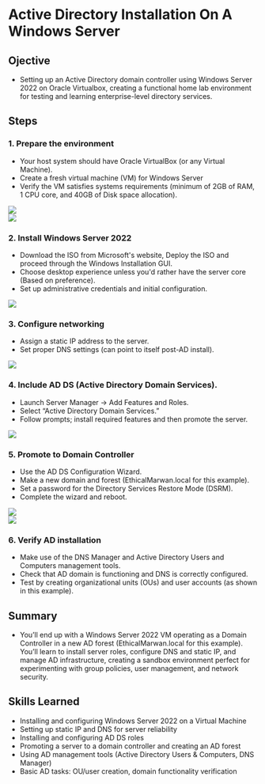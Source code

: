# Active Directory Installation On A Windows Server

## Ojective
- Setting up an Active Directory domain controller using Windows Server 2022 on Oracle Virtualbox, creating a functional home lab environment for testing and learning enterprise-level directory services.

## Steps
### 1. Prepare the environment
   - Your host system should have Oracle VirtualBox (or any Virtual Machine).
   - Create a fresh virtual machine (VM) for Windows Server
   - Verify the VM satisfies systems requirements (minimum of 2GB of RAM, 1 CPU core, and 40GB of Disk space allocation).
<div>
    <img src="https://github.com/user-attachments/assets/52b21a68-1c8b-4018-b07f-7ce32a623977" />
</div>
<div>
    <img src="https://github.com/user-attachments/assets/6f676a71-a399-4462-8e20-51d64a553550" />
</div>

### 2. Install Windows Server 2022
   - Download the ISO from Microsoft's website, Deploy the ISO and proceed through the Windows Installation GUI.
   - Choose desktop experience unless you'd rather have the server core (Based on preference).
   - Set up administrative credentials and initial configuration.
<div>
    <img src="https://github.com/user-attachments/assets/855de12d-f9bd-4e0e-b305-09f5b01db46c" />
</div>

### 3. Configure networking
   - Assign a static IP address to the server.
   - Set proper DNS settings (can point to itself post-AD install).
<div>
    <img src="https://github.com/user-attachments/assets/698fc586-8943-4e27-8b84-5632df7a01c2" />
</div>

### 4. Include AD DS (Active Directory Domain Services).
   - Launch Server Manager → Add Features and Roles.
   - Select “Active Directory Domain Services.”
   - Follow prompts; install required features and then promote the server.
<div>
    <img src="https://github.com/user-attachments/assets/bd7ed816-8d10-4e45-b94a-906d8473d74f" />
</div>

### 5. Promote to Domain Controller
   - Use the AD DS Configuration Wizard.
   - Make a new domain and forest (EthicalMarwan.local for this example).
   - Set a password for the Directory Services Restore Mode (DSRM).
   - Complete the wizard and reboot.
<div>
    <img src="https://github.com/user-attachments/assets/a5fa0534-b3ce-4c4f-a8be-ff256bcc32bd" />
</div>
<div>
    <img src="https://github.com/user-attachments/assets/423d6a68-046e-4863-82f5-aceabf72b0ef" />
</div>

### 6. Verify AD installation
   - Make use of the DNS Manager and Active Directory Users and Computers management tools.
   - Check that AD domain is functioning and DNS is correctly configured.
   - Test by creating organizational units (OUs) and user accounts (as shown in this example).
  

## Summary
- You’ll end up with a Windows Server 2022 VM operating as a Domain Controller in a new AD forest (EthicalMarwan.local for this example). You’ll learn to install server roles, configure DNS and static IP, and manage AD infrastructure, creating a sandbox environment perfect for experimenting with group policies, user management, and network security.


## Skills Learned
- Installing and configuring Windows Server 2022 on a Virtual Machine
- Setting up static IP and DNS for server reliability
- Installing and configuring AD DS roles
- Promoting a server to a domain controller and creating an AD forest
- Using AD management tools (Active Directory Users & Computers, DNS Manager)
- Basic AD tasks: OU/user creation, domain functionality verification

